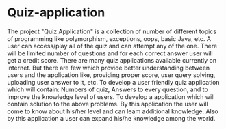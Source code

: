# Quiz-application
The project "Quiz Application" is a collection of number of different topics of programming like polymorphism, exceptions, oops, basic Java, etc. A user can access/play all of the quiz and can attempt any of the one. There will be limited number of questions and for each correct answer user will get a credit score. There are many quiz applications available currently on internet. But there are few which provide better understanding between users and the application like, providing proper score, user query solving, uploading user answer to it, etc. To develop a user friendly quiz application which will contain: Numbers of quiz, Answers to every question, and to improve the knowledge level of users. To develop a application which will contain solution to the above problems. By this application the user will come to know about his/her level and can leam additional knowledge. Also by this application a user can expand his/he knowledge among the world.
